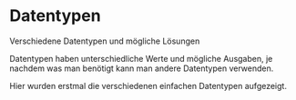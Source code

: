 # Datentypen
Verschiedene Datentypen und mögliche Lösungen

Datentypen haben unterschiedliche Werte und mögliche Ausgaben, je nachdem was man benötigt kann man andere Datentypen verwenden. 

Hier wurden erstmal die verschiedenen einfachen Datentypen aufgezeigt. 
